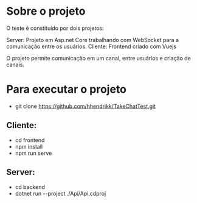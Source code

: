 # Sobre o projeto

O teste é constituído por dois projetos:

Server: Projeto em Asp.net Core trabalhando com WebSocket para a comunicação entre os usuários.
Cliente: Frontend criado com Vuejs

O projeto permite comunicação em um canal, entre usuários e criação de canais.

# Para executar o projeto

- git clone https://github.com/hhendrikk/TakeChatTest.git

## Cliente:

- cd frontend
- npm install
- npm run serve

## Server:

- cd backend
- dotnet run --project ./Api/Api.cdproj
